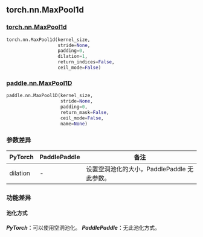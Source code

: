 ## torch.nn.MaxPool1d
### [torch.nn.MaxPool1d](https://pytorch.org/docs/stable/generated/torch.nn.MaxPool1d.html?highlight=maxpool1d#torch.nn.MaxPool1d)

```python
torch.nn.MaxPool1d(kernel_size,
                   stride=None,
                   padding=0,
                   dilation=1,
                   return_indices=False,
                   ceil_mode=False)
```

### [paddle.nn.MaxPool1D](https://www.paddlepaddle.org.cn/documentation/docs/zh/api/paddle/nn/MaxPool1D_cn.html#maxpool1d)

```python
paddle.nn.MaxPool1D(kernel_size,
                    stride=None,
                    padding=0,
                    return_mask=False,
                    ceil_mode=False,
                    name=None)
```

### 参数差异
| PyTorch       | PaddlePaddle | 备注                                                   |
| ------------- | ------------ | ------------------------------------------------------ |
| dilation           | -            | 设置空洞池化的大小，PaddlePaddle 无此参数。               |

### 功能差异

#### 池化方式
***PyTorch***：可以使用空洞池化。
***PaddlePaddle***：无此池化方式。
